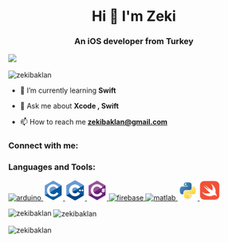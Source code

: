 
<h1 align="center">Hi 👋 I'm Zeki</h1>
<h3 align="center">An iOS developer from Turkey</h3>
<img align=“right” width=“400” src=“https://s3.gifyu.com/images/BetterFalseKid-max-1mb.gif”>

<p align="left"> <img src="https://komarev.com/ghpvc/?username=zekibaklan&label=Profile%20views&color=0e75b6&style=flat" alt="zekibaklan" /> </p>

- 🌱 I’m currently learning **Swift**

- 💬 Ask me about **Xcode , Swift**

- 📫 How to reach me **zekibaklan@gmail.com**

<h3 align="left">Connect with me:</h3>
<p align="left">
</p>

<h3 align="left">Languages and Tools:</h3>
<p align="left"> <a href="https://www.arduino.cc/" target="_blank" rel="noreferrer"> <img src="https://cdn.worldvectorlogo.com/logos/arduino-1.svg" alt="arduino" width="40" height="40"/> </a> <a href="https://www.cprogramming.com/" target="_blank" rel="noreferrer"> <img src="https://raw.githubusercontent.com/devicons/devicon/master/icons/c/c-original.svg" alt="c" width="40" height="40"/> </a> <a href="https://www.w3schools.com/cpp/" target="_blank" rel="noreferrer"> <img src="https://raw.githubusercontent.com/devicons/devicon/master/icons/cplusplus/cplusplus-original.svg" alt="cplusplus" width="40" height="40"/> </a> <a href="https://www.w3schools.com/cs/" target="_blank" rel="noreferrer"> <img src="https://raw.githubusercontent.com/devicons/devicon/master/icons/csharp/csharp-original.svg" alt="csharp" width="40" height="40"/> </a> <a href="https://firebase.google.com/" target="_blank" rel="noreferrer"> <img src="https://www.vectorlogo.zone/logos/firebase/firebase-icon.svg" alt="firebase" width="40" height="40"/> </a> <a href="https://www.mathworks.com/" target="_blank" rel="noreferrer"> <img src="https://upload.wikimedia.org/wikipedia/commons/2/21/Matlab_Logo.png" alt="matlab" width="40" height="40"/> </a> <a href="https://www.python.org" target="_blank" rel="noreferrer"> <img src="https://raw.githubusercontent.com/devicons/devicon/master/icons/python/python-original.svg" alt="python" width="40" height="40"/> </a> <a href="https://developer.apple.com/swift/" target="_blank" rel="noreferrer"> <img src="https://raw.githubusercontent.com/devicons/devicon/master/icons/swift/swift-original.svg" alt="swift" width="40" height="40"/> </a> </p>

<p><img align="left" src="https://github-readme-stats.vercel.app/api/top-langs?username=zekibaklan&show_icons=true&locale=en&layout=compact" alt="zekibaklan" /></p>

<p>&nbsp;<img align="center" src="https://github-readme-stats.vercel.app/api?username=zekibaklan&show_icons=true&locale=en" alt="zekibaklan" /></p>

<p><img align="center" src="https://github-readme-streak-stats.herokuapp.com/?user=zekibaklan&" alt="zekibaklan" /></p>

